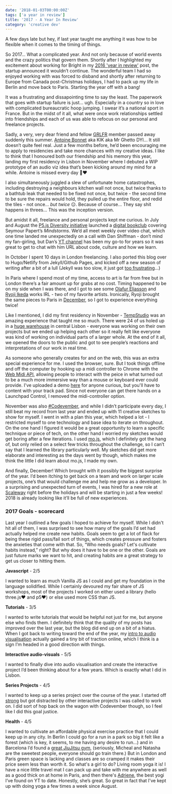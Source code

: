 ```yaml
---
date: '2018-01-03T00:00:00Z'
tags: ['a year in review']
title: '2017 - A Year In Review'
category: 'creative dev'
---
```


A few days late but hey, if last year taught me anything it was how to be flexible when it comes to the timing of things.

So 2017... What a complicated year. And not only because of world events and the crazy politics that govern them. Shortly after I highlighted my excitement about working for Bright in my <a href="https://www.unicornsfartpixels.com/2016/12/27/2016ayearinreview/" target="_clear">2016 'year in review'</a> post, the startup announced it wouldn’t continue. The wonderful team I had so enjoyed working with was forced to disband and shortly after returning to Europe from Canada post-Christmas holidays, I had to pack up my life in Berlin and move back to Paris. Starting the year off with a bang!

It was a frustrating and dissapointing time to say the least. The paperwork that goes with startup failure is just… ugh. Especially in a country so in love with complicated bureaucratic hoop jumping. I swear it’s a national sport in France. But in the midst of it all, what were once work relationships settled into friendships and each of us was able to refocus on our personal and freelance projects.

Sadly, a very, very dear friend and fellow <a href="http://graffitiresearchlab.fr/" target="_clear">GRLFR</a> member passed away suddenly this summer. <a href="http://cargocollective.com/kik" target="_clear">Antoine Bonnet</a> aka KIK aka Mr Ghetto DYI... It still doesn’t quite feel real. Just a few months before, he’d been encouraging me to apply to residencies and take more chances with my creative ideas. I like to think that I honoured both our friendship and his memory this year, landing my first residency in Lisbon in November where I debuted a WIP prototype of an audio viz idea that’s been kicking around my mind for a while. Antoine is missed every day 🎐❤️ ️

I also simultaneously juggled a slew of unfortunate home catastrophes, including destroying a neighbours kitchen wall not once, but twice thanks to a bathtub leak that needed to be fixed not once, but twice - the second time to be sure the repairs would hold, they pulled up the entire floor, and redid the tiles - not once... <em>but twice</em> 😑. Because of course… They say shit happens in threes… This was the inception version.

But amidst it all, freelance and personal projects kept me curious. In July and August the <a href="http://diversity.p5js.org/" target="_clear">P5.js Diversity initiative</a> launched a <a href="https://medium.com/@iamelizasj/p5xjs-mindstorms-week-1-2-2759bcd2e988" target="_clear">digital bookclub</a> covering Seymour Papert’s <em>Mindstorms</em>. We’d all meet weekly over video chat, which one time landed me unexpectedly on a call with Dan Shiffman - don’t mind my fan-girling, but Dan’s <a href="https://www.youtube.com/channel/UCvjgXvBlbQiydffZU7m1_aw?sub_confirmation=1" target="_clear">YT channel</a> has been my go-to for years so it was great to get to chat with him URL about code, culture and how we learn.

In October I spent 10 days in London freelancing. I also ported this blog over to Hugo/Netlify from Jekyll/Github Pages, and kicked off a new season of writing after a bit of a lull (Jekyll was too slow, it just got <a href="https://www.unicornsfartpixels.com/2017/10/13/update-new-things/" target="_clear">too frustrating</a>…)

In Paris where I spend most of my time, access to art is far from free but in London there’s a fair amount up for grabs at no cost. Timing happened to be on my side when I was there, and I got to see some <a href="https://www.instagram.com/p/BagOV-lH1K7/?taken-by=iamelizasj" target="_clear">Olafur Eliasson</a> and <a href="https://www.instagram.com/p/BaW5m5ZnYXV/?taken-by=iamelizasj" target="_clear">Ryoji Ikeda</a> works IRL - two of my favorite artists. Ironically, Ryoji brought the same pieces to Paris in <a href="https://www.instagram.com/p/BcHe5oPnSoz/?taken-by=iamelizasj" target="_clear">December</a>, so I got to experience everything twice!

Like I mentioned, I did my first residency in November - <a href="http://temp-studio.com/" target="_clear">TempStudio</a> was an amazing experience that taught me so much. There were 24 of us holed up in a <a href="http://anjos70.org/" target="_clear">huge warehouse</a> in central Lisbon - everyone was working on their own projects but we ended up helping each other so it really felt like everyone was kind of working on individual parts of a larger whole. At the end of it all, we opened the doors to the public and got to see people’s reactions and interpretations of our work in real time.

As someone who generally creates for and on the web, this was an extra special experience for me. I used the browser, sure. But I took things offline and off the computer by hooking up a midi controller to Chrome with the <a href="https://webaudio.github.io/web-midi-api/" target="_clear">Web Midi API</a>, allowing people to interact with the peice in what turned out to be a much more immersive way than a mouse or keyboard ever could provide. I've uploaded a demo <a href="https://elizasj.github.io/bloopV2/" target="_clear">here</a> for anyone curious, but you'll have to content with your track pad. Since not everyone can get there hands on a Launchpad Control, I removed the midi-controller option.

November was also <a href="http://codevember.xyz/" target="_clear">#Codevember</a>, and while I didn’t participate every day, I still beat my record from last year and ended up with 11 creative sketches to show for myself. I went in with a plan this year, which helped a lot - I restricted myself to one technology and base idea to iterate on throughout. On the one hand I figured it would be a great opportunity to learn a specific technique or piece of tech, on the other hand I worried my sketches would get boring after a few iterations. I used <a href="http://mojs.io/" target="_clear">mo.js</a>, which I definitely got the hang of, but only relied on a select few tricks throughout the challenge, so I can’t say that I learned the library particularly well. My sketches did get more elaborate and interesting as the days went by though, which makes me think the little I did learn about mo.js, I made my own.

And finally, December! Which brought with it possibly the biggest surprise of the year. I’d been itching to get back on a team and work on larger scale projects, one’s that would challenge me and help me grow as a developer. In a surprising and unexpected turn of events, I was hired for a new role at <a href="https://www.scaleway.com/" target="_clear">Scaleway</a> right before the holidays and will be starting in just a few weeks! 2018 is already looking like it’ll be full of new experiences.

### 2017 Goals - scorecard

Last year I outlined a few goals I hoped to achieve for myself. While I didn't hit all of them, I was surprised to see how many of the goals I’d set had actually helped me create new habits. Goals seem to get a lot of flack for being these rigid pass/fail sort of things, which creates pressure and fosters the anxieties that come with that. So, “Who needs goals? Let's cultivate habits instead,” right? But why does it have to be one or the other. Goals are just future marks we want to hit, and creating habits are a great strategy to get us closer to hitting them.

<strong>Javascript</strong> - 2/5

I wanted to learn as much Vanilla JS as I could and get my foundation in the language solidified. While I certainly devoured my fair share of JS workshops, most of the projects I worked on either used a library (hello three.js❤️ and p5❤️) or else used more CSS than JS.

<strong>Tutorials</strong> - 3/5

I wanted to write tutorials that would be helpful not just for me, but anyone else who finds them. I definitely think that the quality of my posts has improved over the last year, but the blog did end up on a bit of a hiatus. When I got back to writing toward the end of the year, my <a href="https://www.unicornsfartpixels.com/posts/2017-10-25audio-fft/" target="_clear">intro to audio visualisation</a> actually gained a tiny bit of traction online, which I think is a sign I’m headed in a good direction with things.

<strong>Interactive audio-visuals</strong> - 5/5

I wanted to finally dive into audio visualisation and create the interactive project I’d been thinking about for a few years. Which is exactly what I did in Lisbon.

<strong>Series Projects</strong> - 4/5

I wanted to keep up a series project over the course of the year. I started off <a href="https://github.com/elizasj/interactiveshapes" target="_clear">strong</a> but got distracted by other interactive projects I was called to work on. I did sort of hop back on the wagon with Codevember though, so I feel like I did this goal justice.

<strong>Health</strong> - 4/5

I wanted to cultivate an affordable physical exercise practice that I could keep up in any city. In Berlin I could go for a run in a park so big it felt like a forest (which is key, it seems, to me having any desire to run…) and in Barcelona I’d found a <a href="https://www.bcnma.com/" target="_clear">great JiuJitsu gym</a>, (seriously, Micheal and Natasha are the sweetest people, everyone should go train there.) But in London and Paris green space is lacking and classes are so cramped it makes their price seem less than worth it. So what's a girl to do? Living room yoga it is! I have a nice little travel mat I can pack up and take with me anywhere as well as a good thick on at home in Paris, and then there's <a href="https://www.youtube.com/results?search_query=yoga+with+adriene" target="_clear">Adriene</a>, the best yogi I’ve found on YT to date. Honestly, she’s great. So great in fact that I've kept up with doing yoga a few times a week since August.
